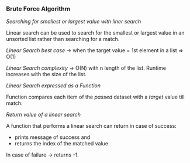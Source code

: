 ### Brute Force Algorithm

_Searching for smallest or largest value with liner search_

Linear search can be used to search for the smallest or largest value in an unsorted list rather than searching for a match.

_Linear Search best case_ -> when the target value = 1st element in a list => O(1)

_Linear Search complexity_ -> O(N) with n length of the list.
Runtime increases with the size of the list.


_Linear Search expressed as a Function_

Function compares each item of the _passed_ dataset with a _target_ value till match.


_Return value of a linear search_

A function that performs a linear search can return in case of success:
* prints message of success and 
* returns the index of the matched value

In case of failure -> returns -1.
